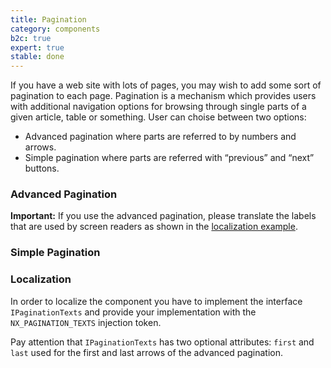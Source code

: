 ```yaml
---
title: Pagination
category: components
b2c: true
expert: true
stable: done
---
```


If you have a web site with lots of pages, you may wish to add some sort of pagination to each page. Pagination is a mechanism which provides users with additional navigation options for browsing through single parts of a given article, table or something. User can choise between two options:

-   Advanced pagination where parts are referred to by numbers and arrows.
-   Simple pagination where parts are referred with “previous” and “next” buttons.

### Advanced Pagination

**Important:** If you use the advanced pagination, please translate the labels that are used by screen readers as shown in the [localization example](./documentation/pagination/overview#localization).

<!-- example(pagination-advanced) -->

### Simple Pagination

<!-- example(pagination-simple) -->

### Localization

In order to localize the component you have to implement the interface `IPaginationTexts` and provide your implementation with the `NX_PAGINATION_TEXTS` injection token.

Pay attention that `IPaginationTexts` has two optional attributes: `first` and `last` used for the first and last arrows of the advanced pagination.

<!-- example(pagination-localize) -->

<!-- example(pagination-localize-advanced) -->
